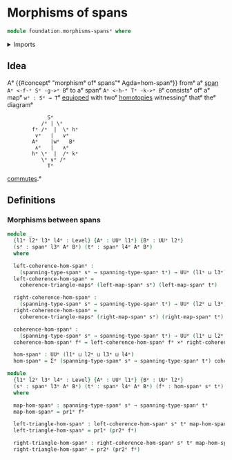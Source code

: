 # Morphisms of spans

```agda
module foundation.morphisms-spansᵉ where
```

<details><summary>Imports</summary>

```agda
open import foundation.dependent-pair-typesᵉ
open import foundation.spansᵉ
open import foundation.universe-levelsᵉ

open import foundation-core.cartesian-product-typesᵉ
open import foundation-core.commuting-squares-of-mapsᵉ
open import foundation-core.commuting-triangles-of-mapsᵉ
open import foundation-core.operations-spansᵉ
```

</details>

## Idea

Aᵉ {{#conceptᵉ "morphismᵉ ofᵉ spans"ᵉ Agda=hom-spanᵉ}} fromᵉ aᵉ
[span](foundation.spans.mdᵉ) `Aᵉ <-f-ᵉ Sᵉ -g->ᵉ B`ᵉ to aᵉ spanᵉ `Aᵉ <-h-ᵉ Tᵉ -k->ᵉ B`ᵉ
consistsᵉ ofᵉ aᵉ mapᵉ `wᵉ : Sᵉ → T`ᵉ [equipped](foundation.structure.mdᵉ) with twoᵉ
[homotopies](foundation-core.homotopies.mdᵉ) witnessingᵉ thatᵉ theᵉ diagramᵉ

```text
             Sᵉ
           /ᵉ | \ᵉ
        fᵉ /ᵉ  |  \ᵉ hᵉ
         ∨ᵉ   |   ∨ᵉ
        Aᵉ    |wᵉ   Bᵉ
         ∧ᵉ   |   ∧ᵉ
        hᵉ \ᵉ  |  /ᵉ kᵉ
           \ᵉ ∨ᵉ /ᵉ
             Tᵉ
```

[commutes](foundation.commuting-triangles-of-maps.md).ᵉ

## Definitions

### Morphisms between spans

```agda
module _
  {l1ᵉ l2ᵉ l3ᵉ l4ᵉ : Level} {Aᵉ : UUᵉ l1ᵉ} {Bᵉ : UUᵉ l2ᵉ}
  (sᵉ : spanᵉ l3ᵉ Aᵉ Bᵉ) (tᵉ : spanᵉ l4ᵉ Aᵉ Bᵉ)
  where

  left-coherence-hom-spanᵉ :
    (spanning-type-spanᵉ sᵉ → spanning-type-spanᵉ tᵉ) → UUᵉ (l1ᵉ ⊔ l3ᵉ)
  left-coherence-hom-spanᵉ =
    coherence-triangle-mapsᵉ (left-map-spanᵉ sᵉ) (left-map-spanᵉ tᵉ)

  right-coherence-hom-spanᵉ :
    (spanning-type-spanᵉ sᵉ → spanning-type-spanᵉ tᵉ) → UUᵉ (l2ᵉ ⊔ l3ᵉ)
  right-coherence-hom-spanᵉ =
    coherence-triangle-mapsᵉ (right-map-spanᵉ sᵉ) (right-map-spanᵉ tᵉ)

  coherence-hom-spanᵉ :
    (spanning-type-spanᵉ sᵉ → spanning-type-spanᵉ tᵉ) → UUᵉ (l1ᵉ ⊔ l2ᵉ ⊔ l3ᵉ)
  coherence-hom-spanᵉ fᵉ = left-coherence-hom-spanᵉ fᵉ ×ᵉ right-coherence-hom-spanᵉ fᵉ

  hom-spanᵉ : UUᵉ (l1ᵉ ⊔ l2ᵉ ⊔ l3ᵉ ⊔ l4ᵉ)
  hom-spanᵉ = Σᵉ (spanning-type-spanᵉ sᵉ → spanning-type-spanᵉ tᵉ) coherence-hom-spanᵉ

module _
  {l1ᵉ l2ᵉ l3ᵉ l4ᵉ : Level} {Aᵉ : UUᵉ l1ᵉ} {Bᵉ : UUᵉ l2ᵉ}
  (sᵉ : spanᵉ l3ᵉ Aᵉ Bᵉ) (tᵉ : spanᵉ l4ᵉ Aᵉ Bᵉ) (fᵉ : hom-spanᵉ sᵉ tᵉ)
  where

  map-hom-spanᵉ : spanning-type-spanᵉ sᵉ → spanning-type-spanᵉ tᵉ
  map-hom-spanᵉ = pr1ᵉ fᵉ

  left-triangle-hom-spanᵉ : left-coherence-hom-spanᵉ sᵉ tᵉ map-hom-spanᵉ
  left-triangle-hom-spanᵉ = pr1ᵉ (pr2ᵉ fᵉ)

  right-triangle-hom-spanᵉ : right-coherence-hom-spanᵉ sᵉ tᵉ map-hom-spanᵉ
  right-triangle-hom-spanᵉ = pr2ᵉ (pr2ᵉ fᵉ)
```